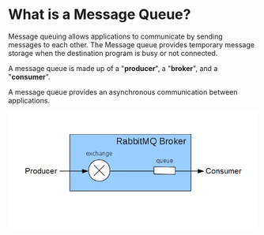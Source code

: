 # What is a Message Queue?


Message queuing allows applications to communicate by sending messages to each other. The Message queue provides temporary message storage when the destination program is busy or not connected.

A message queue is made up of a "**producer**", a "**broker**", and a "**consumer**".

A message queue provides an asynchronous communication between applications.

<img src = "./ProducerConsumer.png" alt = "Producer-Consumer Image">


